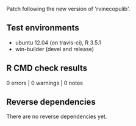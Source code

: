 Patch following the new version of 'rvinecopulib'.

## Test environments
* ubuntu 12.04 (on travis-ci), R 3.5.1
* win-builder (devel and release)

## R CMD check results

0 errors | 0 warnings | 0 notes

## Reverse dependencies

There are no reverse dependencies yet.

